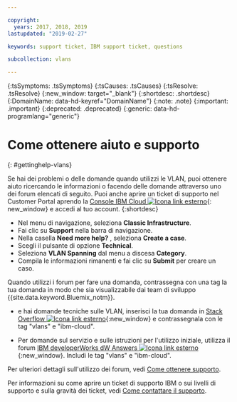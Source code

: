 ```yaml
---

copyright:
  years: 2017, 2018, 2019
lastupdated: "2019-02-27"

keywords: support ticket, IBM support ticket, questions

subcollection: vlans

---
```


<!-- Common attributes used in the template are defined as follows: -->
{:tsSymptoms: .tsSymptoms}
{:tsCauses: .tsCauses}
{:tsResolve: .tsResolve}
{:new_window: target="_blank"}
{:shortdesc: .shortdesc}
{:DomainName: data-hd-keyref="DomainName"}
{:note: .note}
{:important: .important}
{:deprecated: .deprecated}
{:generic: data-hd-programlang="generic"}

<!-- # {{site.data.keyword.blockstorageshort}} troubleshooting
{: #ts} -->
<!-- Provide an appropriate ID above -->

<!-- IN PROGRESS - AUDIENCE BLUE, STAGING ONLY -->


<!-- This is the template for troubleshooting topics.  -->

<!-- The short description section should include the service long name and "Bluemix" for search optimization. Example short description: -->

<!-- Add a heading and content for how to get help and support. Use this template for beta and GA services:  -->
# Come ottenere aiuto e supporto
{: #gettinghelp-vlans}

Se hai dei problemi o delle domande quando utilizzi le VLAN, puoi ottenere aiuto ricercando le informazioni o facendo delle domande attraverso uno dei forum elencati di seguito. Puoi anche aprire un ticket di supporto nel Customer Portal aprendo la [Console IBM Cloud ![Icona link esterno](../../icons/launch-glyph.svg "Icona link esterno")](https://{DomainName}/unifiedsupport/cases/add){: new_window} e accedi al tuo account. 
{:shortdesc}

* Nel menu di navigazione, seleziona **Classic Infrastructure**.
* Fai clic su **Support** nella barra di navigazione.
* Nella casella **Need more help?** , seleziona **Create a case**.
* Scegli il pulsante di opzione **Technical**.
* Seleziona **VLAN Spanning** dal menu a discesa **Category**.
* Compila le informazioni rimanenti e fai clic su **Submit** per creare un caso.

Quando utilizzi i forum per fare una domanda, contrassegna con una tag la tua domanda in modo che sia visualizzabile dai team di sviluppo {{site.data.keyword.Bluemix_notm}}.
<!--Insert the appropriate Stack Overflow tag for your service for <block-storage> in URL and text below:  -->
* e hai domande tecniche sulle VLAN, inserisci la tua domanda in [Stack Overflow ![Icona link esterno](../../icons/launch-glyph.svg "Icona link esterno")](https://stackoverflow.com/search?q=vlans+ibm-cloud){:new_window} e contrassegnala con le tag "vlans" e "ibm-cloud".
<!--Insert the appropriate dW Answers tag for your service for <service_keyword> in URL below:  -->
* Per domande sul servizio e sulle istruzioni per l'utilizzo iniziale, utilizza il forum [IBM developerWorks dW Answers ![Icona link esterno](../../icons/launch-glyph.svg "Icona link esterno")](https://developer.ibm.com/answers/topics/vlans.html?smartspace=ibm-cloud){:new_window}. Includi le tag  "vlans" e "ibm-cloud".

Per ulteriori dettagli sull'utilizzo dei forum, vedi [Come ottenere supporto](/docs/get-support?topic=get-support-getting-customer-support).

Per informazioni su come aprire un ticket di supporto IBM o sui livelli di supporto e sulla gravità dei ticket, vedi [Come contattare il supporto](/docs/get-support?topic=get-support-getting-customer-support).
